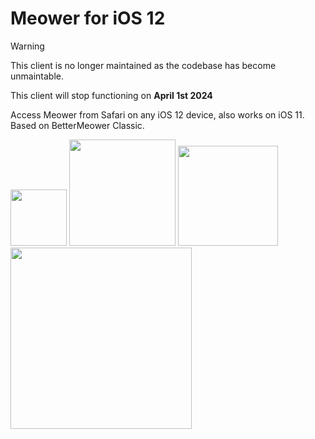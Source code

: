 # Meower for iOS 12

> [!Warning]
> This client is no longer maintained as the codebase has become unmaintable.
> 
> This client will stop functioning on **April 1st 2024**

Access Meower from Safari on any iOS 12 device, also works on iOS 11. Based on BetterMeower Classic.

<img src="https://github.com/Meower-Everywhere/iOS-12/blob/d623e16cbda8417482e9e5ad27d44cf5ca688e07/assets/Meower-Everywhere-iPod-Touch-6.png" width="90"> <img src="https://github.com/Meower-Everywhere/iOS-12/blob/eeedd4c2fe470ce407ff86a4328a3eda14a9a23c/assets/Meower-Everywhere-iPhone-5s.png" width="170"> <img src="https://github.com/Meower-Everywhere/iOS-12/blob/bb1e954998f8b8d027ba487d9c2ed950e8d745d7/assets/Meower-Everywhere-iPhone-6.png" width="160">    <img src="https://github.com/Meower-Everywhere/iOS-12/blob/f02c285a2e6e9ea877fc9221638f7669a7e607b5/assets/Meower-Everywhere-iPad-Air-1.png" width="290">
